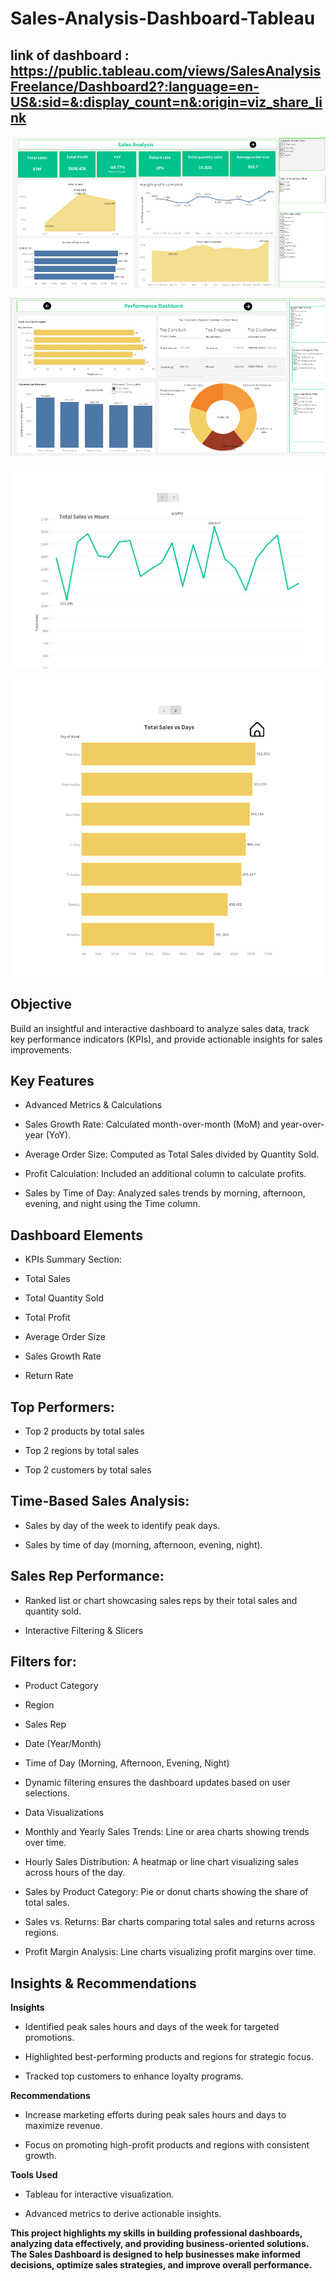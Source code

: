 # Sales-Analysis-Dashboard-Tableau 
## link of dashboard  : https://public.tableau.com/views/SalesAnalysisFreelance/Dashboard2?:language=en-US&:sid=&:display_count=n&:origin=viz_share_link 

![Sales Dashboard](https://github.com/Fady-Atia/Sales-Analysis-Dashboard-/blob/main/freelance1.png )

![Performance Dashboard](https://github.com/Fady-Atia/Sales-Analysis-Dashboard-/blob/main/freelance%202.png )

![Story1](https://github.com/Fady-Atia/Sales-Analysis-Dashboard-/blob/main/fr3.png)

![Story2](https://github.com/Fady-Atia/Sales-Analysis-Dashboard-/blob/main/fr4.png)



## Objective

Build an insightful and interactive dashboard to analyze sales data, track key performance indicators (KPIs), and provide actionable insights for sales improvements.

## Key Features

* Advanced Metrics & Calculations

* Sales Growth Rate: Calculated month-over-month (MoM) and year-over-year (YoY).

* Average Order Size: Computed as Total Sales divided by Quantity Sold.

* Profit Calculation: Included an additional column to calculate profits.

* Sales by Time of Day: Analyzed sales trends by morning, afternoon, evening, and night using the Time column.

## Dashboard Elements

* KPIs Summary Section:

* Total Sales

* Total Quantity Sold

* Total Profit

* Average Order Size

* Sales Growth Rate

* Return Rate

## Top Performers:

* Top 2 products by total sales

* Top 2 regions by total sales

* Top 2 customers by total sales

## Time-Based Sales Analysis:

* Sales by day of the week to identify peak days.

* Sales by time of day (morning, afternoon, evening, night).

 ## Sales Rep Performance:

* Ranked list or chart showcasing sales reps by their total sales and quantity sold.

* Interactive Filtering & Slicers

## Filters for:

* Product Category

* Region

* Sales Rep

* Date (Year/Month)

* Time of Day (Morning, Afternoon, Evening, Night)

* Dynamic filtering ensures the dashboard updates based on user selections.

* Data Visualizations

* Monthly and Yearly Sales Trends: Line or area charts showing trends over time.

* Hourly Sales Distribution: A heatmap or line chart visualizing sales across hours of the day.

* Sales by Product Category: Pie or donut charts showing the share of total sales.

* Sales vs. Returns: Bar charts comparing total sales and returns across regions.

* Profit Margin Analysis: Line charts visualizing profit margins over time.

## Insights & Recommendations

**Insights**

* Identified peak sales hours and days of the week for targeted promotions.

* Highlighted best-performing products and regions for strategic focus.

* Tracked top customers to enhance loyalty programs.

**Recommendations**

- Increase marketing efforts during peak sales hours and days to maximize revenue.

* Focus on promoting high-profit products and regions with consistent growth.

**Tools Used**

* Tableau for interactive visualization.

* Advanced metrics to derive actionable insights.

**This project highlights my skills in building professional dashboards, analyzing data effectively, and providing business-oriented solutions. The Sales Dashboard is designed to help businesses make informed decisions, optimize sales strategies, and improve overall performance.** 
